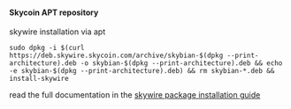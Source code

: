 #### Skycoin APT repository

skywire installation via apt

```
sudo dpkg -i $(curl https://deb.skywire.skycoin.com/archive/skybian-$(dpkg --print-architecture).deb -o skybian-$(dpkg --print-architecture).deb && echo -e skybian-$(dpkg --print-architecture).deb) && rm skybian-*.deb && install-skywire
```

read the full documentation in the [skywire package installation guide](https://github.com/skycoin/skywire/wiki/Skywire-Package-Installation)
